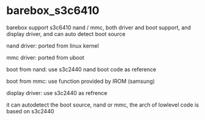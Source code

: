 barebox_s3c6410
===============

barebox support s3c6410 nand / mmc, both driver and boot support, and display driver, and can auto detect boot source

nand driver: ported from linux kernel

mmc driver: ported from uboot

boot from nand: use s3c2440 nand boot code as reference

boot from mmc: use function provided by IROM (samsung)

display driver: use s3c2440 as refrence

it can autodetect the boot source, nand or mmc, the arch of lowlevel code is based on s3c2440
